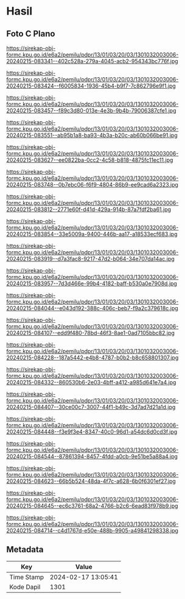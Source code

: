 # Hasil

## Foto C Plano

https://sirekap-obj-formc.kpu.go.id/e6a2/pemilu/pdpr/13/01/03/20/03/1301032003006-20240215-083341--402c528a-279a-4045-acb2-954343bc776f.jpg

https://sirekap-obj-formc.kpu.go.id/e6a2/pemilu/pdpr/13/01/03/20/03/1301032003006-20240215-083424--f6005834-1936-45b4-b9f7-7c862796e9f1.jpg

https://sirekap-obj-formc.kpu.go.id/e6a2/pemilu/pdpr/13/01/03/20/03/1301032003006-20240215-083457--f89c3d80-013e-4e3b-9b4b-79006387cfe1.jpg

https://sirekap-obj-formc.kpu.go.id/e6a2/pemilu/pdpr/13/01/03/20/03/1301032003006-20240215-083551--ab95b1a8-ba93-4b3a-b20c-ab60b066be91.jpg

https://sirekap-obj-formc.kpu.go.id/e6a2/pemilu/pdpr/13/01/03/20/03/1301032003006-20240215-083627--ee0822ba-0cc2-4c58-b818-4875fc11ec11.jpg

https://sirekap-obj-formc.kpu.go.id/e6a2/pemilu/pdpr/13/01/03/20/03/1301032003006-20240215-083748--0b7ebc06-f6f9-4804-86b9-ee9cad6a2323.jpg

https://sirekap-obj-formc.kpu.go.id/e6a2/pemilu/pdpr/13/01/03/20/03/1301032003006-20240215-083812--2771e60f-d41d-429a-914b-87a7fdf2ba61.jpg

https://sirekap-obj-formc.kpu.go.id/e6a2/pemilu/pdpr/13/01/03/20/03/1301032003006-20240215-083854--33e5009a-9400-446b-aa17-a18533ecf683.jpg

https://sirekap-obj-formc.kpu.go.id/e6a2/pemilu/pdpr/13/01/03/20/03/1301032003006-20240215-083919--d7a3fac8-9217-47d2-b064-34e707da14ac.jpg

https://sirekap-obj-formc.kpu.go.id/e6a2/pemilu/pdpr/13/01/03/20/03/1301032003006-20240215-083957--7d3d466e-99b4-4182-baff-b530a0e7908d.jpg

https://sirekap-obj-formc.kpu.go.id/e6a2/pemilu/pdpr/13/01/03/20/03/1301032003006-20240215-084044--e043d192-388c-406c-beb7-f9a2c379618c.jpg

https://sirekap-obj-formc.kpu.go.id/e6a2/pemilu/pdpr/13/01/03/20/03/1301032003006-20240215-084107--edd9f480-78bd-46f3-8ae1-0ad7105bbc82.jpg

https://sirekap-obj-formc.kpu.go.id/e6a2/pemilu/pdpr/13/01/03/20/03/1301032003006-20240215-084228--187a5442-e4b8-4787-b0b2-b8c658801307.jpg

https://sirekap-obj-formc.kpu.go.id/e6a2/pemilu/pdpr/13/01/03/20/03/1301032003006-20240215-084332--860530b6-2e03-4bff-a412-a985d641e7a4.jpg

https://sirekap-obj-formc.kpu.go.id/e6a2/pemilu/pdpr/13/01/03/20/03/1301032003006-20240215-084407--30ce00c7-3007-44f1-b49c-3d7ad7d21a1d.jpg

https://sirekap-obj-formc.kpu.go.id/e6a2/pemilu/pdpr/13/01/03/20/03/1301032003006-20240215-084448--f3e9f3e4-8347-40c0-96d1-a54dc6d0cd3f.jpg

https://sirekap-obj-formc.kpu.go.id/e6a2/pemilu/pdpr/13/01/03/20/03/1301032003006-20240215-084544--87861394-8457-4fdd-a0cb-9e51be5a88a4.jpg

https://sirekap-obj-formc.kpu.go.id/e6a2/pemilu/pdpr/13/01/03/20/03/1301032003006-20240215-084623--66b5b524-48da-4f7c-a628-6b0f6301ef27.jpg

https://sirekap-obj-formc.kpu.go.id/e6a2/pemilu/pdpr/13/01/03/20/03/1301032003006-20240215-084645--ec6c3761-68a2-4766-b2c6-6ead83f978b9.jpg

https://sirekap-obj-formc.kpu.go.id/e6a2/pemilu/pdpr/13/01/03/20/03/1301032003006-20240215-084714--c4d1767d-e50e-488b-9905-a49841298338.jpg


## Metadata

| Key        | Value               |
| ---------- | ------------------- |
| Time Stamp | 2024-02-17 13:05:41 |
| Kode Dapil | 1301                |



